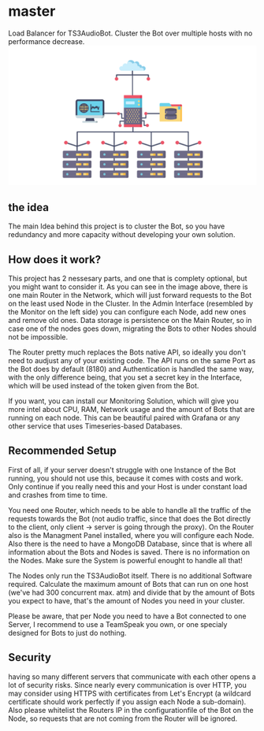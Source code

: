 # master
Load Balancer for TS3AudioBot. Cluster the Bot over multiple hosts with no performance decrease.
![Load Balancer Image](imgs/load.png)
## the idea
The main Idea behind this project is to cluster the Bot, so you have redundancy and more capacity without developing your own solution.

## How does it work?
This project has 2 nessesary parts, and one that is complety optional, but you might want to consider it.
As you can see in the image above, there is one main Router in the Network, which will just forward requests to the Bot on the least used Node in the Cluster. In the Admin Interface (resembled by the Monitor on the left side) you can configure each Node, add new ones and remove old ones. Data storage is persistence on the Main Router, so in case one of the nodes goes down, migrating the Bots to other Nodes should not be impossible. 

The Router pretty much replaces the Bots native API, so ideally you don't need to audjust any of your existing code. The API runs on the same Port as the Bot does by default (8180) and Authentication is handled the same way, with the only difference being, that you set a secret key in the Interface, which will be used instead of the token given from the Bot.

If you want, you can install our Monitoring Solution, which will give you more intel about CPU, RAM, Network usage and the amount of Bots that are running on each node. This can be beautiful paired with Grafana or any other service that uses Timeseries-based Databases. 

## Recommended Setup
First of all, if your server doesn't struggle with one Instance of the Bot running, you should not use this, because it comes with costs and work. Only continue if you really need this and your Host is under constant load and crashes from time to time.

You need one Router, which needs to be able to handle all the traffic of the requests towards the Bot (not audio traffic, since that does the Bot directly to the client, only client -> server is going through the proxy). On the Router also is the Managment Panel installed, where you will configure each Node. Also there is the need to have a MongoDB Database, since that is where all information about the Bots and Nodes is saved. There is no information on the Nodes. Make sure the System is powerful enought to handle all that!

The Nodes only run the TS3AudioBot itself. There is no additional Software required. Calculate the maximum amount of Bots that can run on one host (we've had 300 concurrent max. atm) and divide that by the amount of Bots you expect to have, that's the amount of Nodes you need in your cluster. 

Please be aware, that per Node you need to have a Bot connected to one Server, I recommend to use a TeamSpeak you own, or one specialy designed for Bots to just do nothing. 

## Security
having so many different servers that communicate with each other opens a lot of security risks. Since nearly every communication is over HTTP, you may consider using HTTPS with certificates from Let's Encrypt (a wildcard certificate should work perfectly if you assign each Node a sub-domain). Also please whitelist the Routers IP in the configurationfile of the Bot on the Node, so requests that are not coming from the Router will be ignored.  